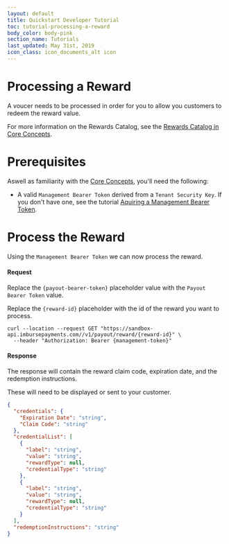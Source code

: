 ```yaml
---
layout: default
title: Quickstart Developer Tutorial
toc: tutorial-processing-a-reward
body_color: body-pink
section_name: Tutorials
last_updated: May 31st, 2019
icon_class: icon_documents_alt icon
---
```

# Processing a Reward
A voucer needs to be processed in order for you to allow you customers to redeem the reward value.

For more information on the Rewards Catalog, see the [Rewards Catalog in Core Concepts](/pages/guides/core-concepts/#rewards-catalog).

# Prerequisites
Aswell as familiarity with the [Core Concepts](/pages/guides/core-concepts), you'll need the following:

- A valid `Management Bearer Token` derived from a `Tenant Security Key`. If you don't have one, see the tutorial [Aquiring a Management Bearer Token](#aquire-management-bearer-token).

# Process the Reward
Using the `Management Bearer Token` we can now process the reward.

#### Request
Replace the `{payout-bearer-token}` placeholder value with the `Payout Bearer Token` value.

Replace the `{reward-id}` placeholder with the id of the reward you want to process.

```curl
curl --location --request GET "https://sandbox-api.imbursepayments.com//v1/payout/reward/{reward-id}" \
  --header "Authorization: Bearer {management-token}"
```

#### Response
The response will contain the reward claim code, expiration date, and the redemption instructions.

These will need to be displayed or sent to your customer.

```json
{
  "credentials": {
    "Expiration Date": "string",
    "Claim Code": "string"
  },
  "credentialList": [
    {
      "label": "string",
      "value": "string",
      "rewardType": null,
      "credentialType": "string"
    },
    {
      "label": "string",
      "value": "string",
      "rewardType": null,
      "credentialType": "string"
    }
  ],
  "redemptionInstructions": "string"
}
```